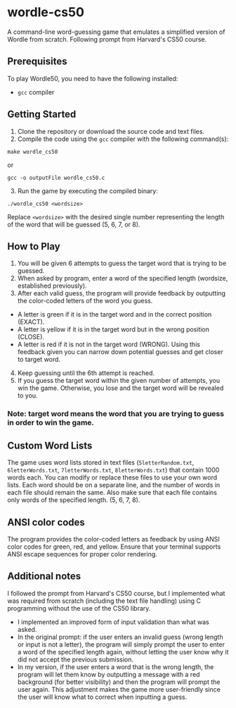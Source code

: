 # wordle-cs50
 A command-line word-guessing game that emulates a simplified version of Wordle from scratch. Following prompt from Harvard's CS50 course.

 ## Prerequisites

To play Wordle50, you need to have the following installed:

- `gcc` compiler

## Getting Started

1. Clone the repository or download the source code and text files.
2. Compile the code using the `gcc` compiler with the following command(s):
```
make wordle_cs50
```
or
```
gcc -o outputFile wordle_cs50.c
```
3. Run the game by executing the compiled binary:
```
./wordle_cs50 <wordsize>
```
Replace `<wordsize>` with the desired single number representing the length of the word that will be guessed (5, 6, 7, or 8).

## How to Play
1. You will be given 6 attempts to guess the target word that is trying to be guessed.
2. When asked by program, enter a word of the specified length (wordsize, established previously).
3. After each valid guess, the program will provide feedback by outputting the color-coded letters of the word you guess.
- A letter is green if it is in the target word and in the correct position (EXACT).
- A letter is yellow if it is in the target word but in the wrong position (CLOSE).
- A letter is red if it is not in the target word (WRONG).
  Using this feedback given you can narrow down potential guesses and get closer to target word.
4. Keep guessing until the 6th attempt is reached.
5. If you guess the target word within the given number of attempts, you win the game.
  Otherwise, you lose and the target word will be revealed to you.
### Note: target word means the word that you are trying to guess in order to win the game.

## Custom Word Lists

The game uses word lists stored in text files (`5letterRandom.txt`, `6letterWords.txt`, `7letterWords.txt`, `8letterWords.txt`) that contain 1000 words each.
You can modify or replace these files to use your own word lists. 
Each word should be on a separate line, and the number of words in each file should remain the same.
Also make sure that each file contains only words of the specified length. (5, 6, 7, 8). 

## ANSI color codes
The program provides the color-coded letters as feedback by using ANSI color codes for green, red, and yellow.
Ensure that your terminal supports ANSI escape sequences for proper color rendering.

## Additional notes
I followed the prompt from Harvard's CS50 course, but I implemented what was required from scratch (including the text file handling) using C programming without the use of the CS50 library. 
- I implemented an improved form of input validation than what was asked.
- In the original prompt: if the user enters an invalid guess (wrong length or input is not a letter), the program will simply prompt the user to enter a
 word of the specified length again, without letting the user know why it did not accept the previous submission.
- In my version, if the user enters a word that is the wrong length, the program will let them know by outputting a message with a red background (for better visibility) and then the program will prompt the user again. This adjustment makes the game more user-friendly since the user will know what to correct when inputting a guess.

